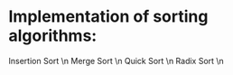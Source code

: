 # Implementation of sorting algorithms:

Insertion Sort \n
Merge Sort \n
Quick Sort \n
Radix Sort \n
